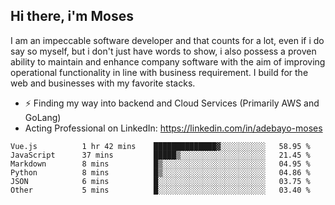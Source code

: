 ## Hi there, i'm Moses

I am an impeccable software developer and that counts for a lot, even if i do say so myself, but i don't just have words to show, i also possess a proven ability to maintain and enhance company software with the aim of improving operational functionality in line with business requirement. I build for the web and businesses with my favorite stacks.
- ⚡ Finding my way into backend and Cloud Services (Primarily AWS and GoLang)
- Acting Professional on LinkedIn: https://linkedin.com/in/adebayo-moses

<!--START_SECTION:waka-->

```text
Vue.js          1 hr 42 mins    ██████████████▓░░░░░░░░░░   58.95 %
JavaScript      37 mins         █████▒░░░░░░░░░░░░░░░░░░░   21.45 %
Markdown        8 mins          █▒░░░░░░░░░░░░░░░░░░░░░░░   04.95 %
Python          8 mins          █▒░░░░░░░░░░░░░░░░░░░░░░░   04.86 %
JSON            6 mins          █░░░░░░░░░░░░░░░░░░░░░░░░   03.75 %
Other           5 mins          █░░░░░░░░░░░░░░░░░░░░░░░░   03.40 %
```

<!--END_SECTION:waka-->
